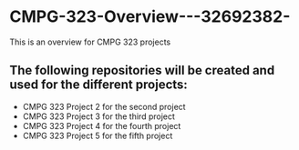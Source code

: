 # CMPG-323-Overview---32692382-
This is an overview for CMPG 323 projects
## The following repositories will be created and used for the different projects:
- CMPG 323 Project 2 for the second project
- CMPG 323 Project 3 for the third project
- CMPG 323 Project 4 for the fourth project
- CMPG 323 Project 5 for the fifth project
